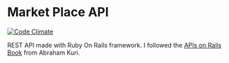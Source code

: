 # Market Place API
[![Code Climate](https://codeclimate.com/github/francoprud/marketplace-api/badges/gpa.svg)](https://codeclimate.com/github/francoprud/marketplace-api)

REST API made with Ruby On Rails framework. I followed the [APIs on Rails Book](http://apionrails.icalialabs.com/book) from Abraham Kuri.
